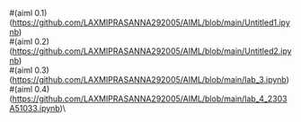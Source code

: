 #(aiml 0.1) (https://github.com/LAXMIPRASANNA292005/AIML/blob/main/Untitled1.ipynb)\
#(aiml 0.2) (https://github.com/LAXMIPRASANNA292005/AIML/blob/main/Untitled2.ipynb)\
#(aiml 0.3) (https://github.com/LAXMIPRASANNA292005/AIML/blob/main/lab_3.ipynb)\
#(aiml 0.4) (https://github.com/LAXMIPRASANNA292005/AIML/blob/main/lab_4_2303A51033.ipynb)\
